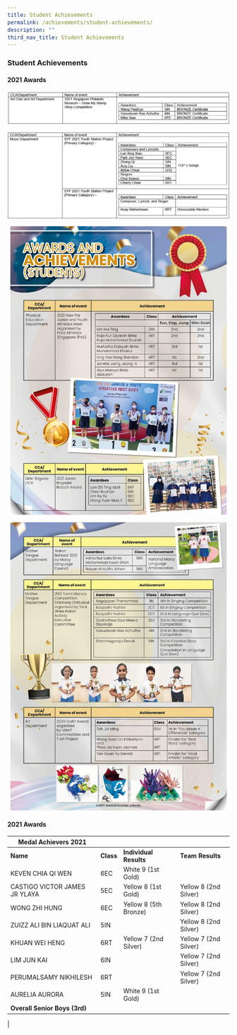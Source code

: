 ```yaml
---
title: Student Achievements
permalink: /achievements/student-achievements/
description: ""
third_nav_title: Student Achievements
---
```

### **Student Achievements**
#### **2021 Awards**
![](/images/student%20achievement%201.jpg)

![](/images/student%20achievement%202.jpg)

![](/images/student%20achievement%203.jpg)

![](/images/student%20achievement%204.jpg)

#### **2021 Awards**

| Medal Achievers 2021 |  |  |  |
|---|---|---|---|
| **Name** | **Class** | **Individual Results** | **Team Results** |
|   KEVEN CHIA QI WEN | 6EC | White 9 (1st Gold) |  |
|   CASTIGO VICTOR JAMES JR YLAYA | 5EC | Yellow 8 (1st Gold) | Yellow 8 (2nd Silver) |
|   WONG ZHI HUNG | 6EC | Yellow 8 (5th Bronze) | Yellow 8 (2nd Silver) |
|   ZUIZZ ALI BIN LIAQUAT ALI | 5IN |  | Yellow 8 (2nd Silver) |
|   KHUAN WEI HENG | 6RT | Yellow 7 (2nd Silver) | Yellow 7 (2nd Silver) |
|   LIM JUN KAI | 6IN |  | Yellow 7 (2nd Silver) |
|   PERUMALSAMY NIKHILESH | 6RT |  | Yellow 7 (2nd Silver) |
|   AURELIA AURORA | 5IN | White 9 (1st Gold) |   |
| **Overall Senior Boys (3rd)**  |  |  |  |
|
